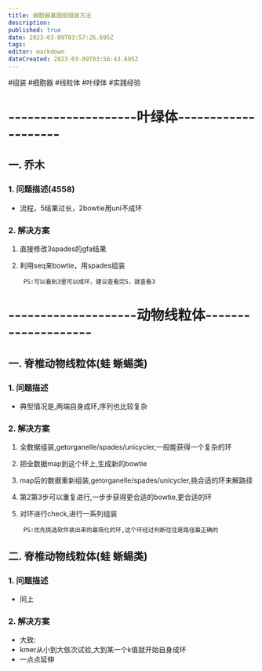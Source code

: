 ```yaml
---
title: 细胞器基因组组装方法
description: 
published: true
date: 2023-03-09T03:57:26.695Z
tags: 
editor: markdown
dateCreated: 2023-03-09T03:56:43.695Z
---
```


#组装 #细胞器 #线粒体 #叶绿体 #实践经验

# --------------------叶绿体--------------------
## 一. 乔木
### 1. 问题描述(4558)
 - 流程，5结果过长，2bowtie用uni不成环
### 2. 解决方案
1. 直接修改3spades的gfa结果
2. 利用seq来bowtie，用spades组装

		PS:可以看到3里可以成环，建议查看完5，就查看3


# --------------------动物线粒体--------------------
## 一. 脊椎动物线粒体(蛙  蜥蜴类)
### 1. 问题描述
- 典型情况是,两端自身成环,序列也比较复杂
### 2. 解决方案
1. 全数据组装,getorganelle/spades/unicycler,一般能获得一个复杂的环
2. 把全数据map到这个环上,生成新的bowtie
3. map后的数据重新组装,getorganelle/spades/unicycler,挑合适的环来解路径
4. 第2第3步可以重复进行,一步步获得更合适的bowtie,更合适的环
5. 对环进行check,进行一系列组装

		PS:优先挑选软件装出来的最简化的环,这个环经过判断往往是路径最正确的

## 二. 脊椎动物线粒体(蛙  蜥蜴类)
### 1. 问题描述
- 同上
### 2. 解决方案
- 大致:
- kmer从小到大依次试验,大到某一个k值就开始自身成环
- 一点点延伸




